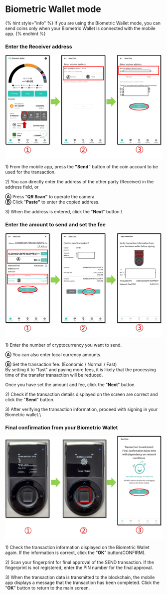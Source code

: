 # Biometric Wallet mode

{% hint style="info" %}
If you are using the Biometric Wallet mode, you can send coins only when your Biometric Wallet is connected with the mobile app.&#x20;
{% endhint %}

### Enter the Receiver address

<div align="left">

<img src="../../.gitbook/assets/지문인증-eng01.png" alt="">

</div>

1\) From the mobile app, press the **"Send"** button of the coin account to be used for the transaction.

2\) You can directly enter the address of the other party (Receiver) in the address field, or&#x20;

**Ⓐ** Press "**QR Scan"** to operate the camera. \
**Ⓑ** Click "**Paste"** to enter the copied address.

3\) When the address is entered, click the "**Next**" button.\


### Enter the amount to send and set the fee

<div align="left">

<img src="../../.gitbook/assets/지문인증-eng02.png" alt="">

</div>

1\) Enter the number of cryptocurrency you want to send.

**Ⓐ** You can also enter local currency amounts.

**Ⓑ** Set the transaction fee. (Economic / Normal / Fast) \
By setting it to "fast" and paying more fees, it is likely that the processing time of the transfer transaction will be reduced.

Once you have set the amount and fee, click the "**Next**" button.

2\) Check if the transaction details displayed on the screen are correct and click the "**Send**" button.

3\) After verifying the transaction information, proceed with signing in your Biometric wallet.\


### Final confirmation from your Biometric Wallet

<div align="left">

<img src="../../.gitbook/assets/지문인증-eng03.png" alt="">

</div>

1\) Check the transaction information displayed on the Biometric Wallet again. If the information is correct, click the "**OK**" button(CONFIRM).

2\) Scan your fingerprint for final approval of the SEND transaction. If the fingerprint is not registered, enter the PIN number for the final approval.

3\) When the transaction data is transmitted to the blockchain, the mobile app displays a message that the transaction has been completed. Click the "**OK**" button to return to the main screen.

